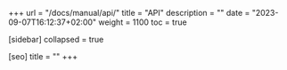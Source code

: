 +++
url = "/docs/manual/api/"
title = "API"
description = ""
date = "2023-09-07T16:12:37+02:00"
weight = 1100
toc = true

[sidebar]
collapsed = true

[seo]
title = ""
+++
